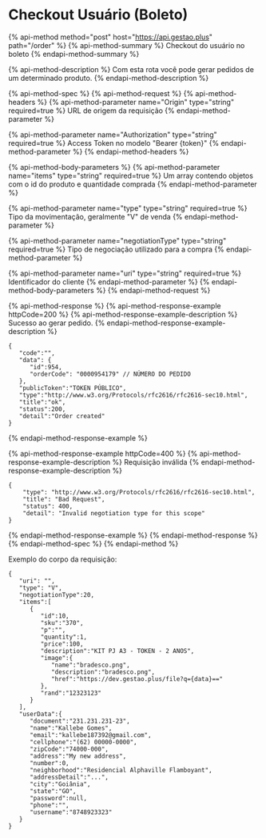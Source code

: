 # Checkout Usuário \(Boleto\)

{% api-method method="post" host="https://api.gestao.plus" path="/order" %}
{% api-method-summary %}
Checkout do usuário no boleto
{% endapi-method-summary %}

{% api-method-description %}
Com esta rota você pode gerar pedidos de um determinado produto.
{% endapi-method-description %}

{% api-method-spec %}
{% api-method-request %}
{% api-method-headers %}
{% api-method-parameter name="Origin" type="string" required=true %}
URL de origem da requisição
{% endapi-method-parameter %}

{% api-method-parameter name="Authorization" type="string" required=true %}
Access Token no modelo "Bearer {token}"
{% endapi-method-parameter %}
{% endapi-method-headers %}

{% api-method-body-parameters %}
{% api-method-parameter name="items" type="string" required=true %}
Um array contendo objetos com o id do produto e quantidade comprada
{% endapi-method-parameter %}

{% api-method-parameter name="type" type="string" required=true %}
Tipo da movimentação, geralmente "V" de venda
{% endapi-method-parameter %}

{% api-method-parameter name="negotiationType" type="string" required=true %}
Tipo de negociação utilizado para a compra
{% endapi-method-parameter %}

{% api-method-parameter name="uri" type="string" required=true %}
Identificador do cliente
{% endapi-method-parameter %}
{% endapi-method-body-parameters %}
{% endapi-method-request %}

{% api-method-response %}
{% api-method-response-example httpCode=200 %}
{% api-method-response-example-description %}
Sucesso ao gerar pedido.
{% endapi-method-response-example-description %}

```text
{
   "code":"",
   "data": {
      "id":954,
      "orderCode": "0000954179" // NÚMERO DO PEDIDO
   },
   "publicToken":"TOKEN PÚBLICO",
   "type":"http://www.w3.org/Protocols/rfc2616/rfc2616-sec10.html",
   "title":"ok",
   "status":200,
   "detail":"Order created"
}
```
{% endapi-method-response-example %}

{% api-method-response-example httpCode=400 %}
{% api-method-response-example-description %}
Requisição inválida
{% endapi-method-response-example-description %}

```text
{
    "type": "http://www.w3.org/Protocols/rfc2616/rfc2616-sec10.html",
    "title": "Bad Request",
    "status": 400,
    "detail": "Invalid negotiation type for this scope"
}
```
{% endapi-method-response-example %}
{% endapi-method-response %}
{% endapi-method-spec %}
{% endapi-method %}

Exemplo do corpo da requisição:

```text
{
   "uri": "",
   "type": "V",
   "negotiationType":20,
   "items":[
      {
         "id":10,
         "sku":"370",
         "p":"",
         "quantity":1,
         "price":100,
         "description":"KIT PJ A3 - TOKEN - 2 ANOS",
         "image":{
            "name":"bradesco.png",
            "description":"bradesco.png",
            "href":"https://dev.gestao.plus/file?q={data}=="
         },
         "rand":"12323123"
      }
   ],
   "userData":{
      "document":"231.231.231-23",
      "name":"Kallebe Gomes",
      "email":"kallebe187392@gmail.com",
      "cellphone":"(62) 00000-0000",
      "zipCode":"74000-000",
      "address":"My new address",
      "number":0,
      "neighborhood":"Residencial Alphaville Flamboyant",
      "addressDetail":"...",
      "city":"Goiânia",
      "state":"GO",
      "password":null,
      "phone":"",
      "username":"8748923323"
   }
}
```

